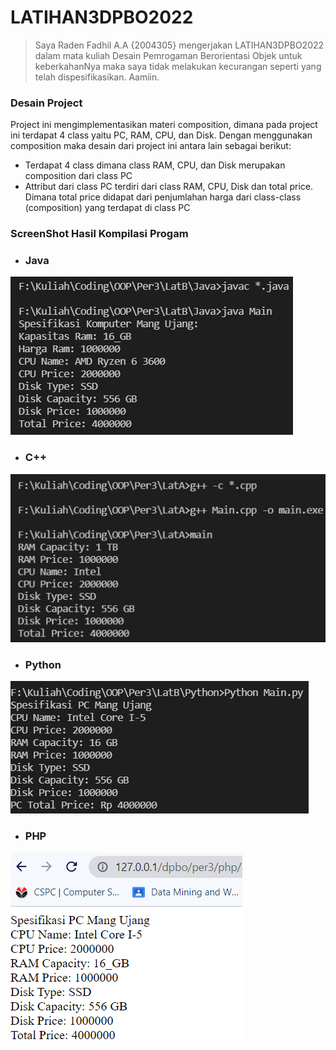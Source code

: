 # LATIHAN3DPBO2022
>Saya Raden Fadhil A.A {2004305} mengerjakan LATIHAN3DPBO2022 dalam mata kuliah Desain Pemrogaman Berorientasi Objek untuk keberkahanNya maka saya tidak melakukan kecurangan seperti yang telah dispesifikasikan. Aamiin.
### Desain Project
Project ini mengimplementasikan materi composition, dimana pada project ini terdapat 4 class yaitu PC, RAM, CPU, dan Disk. Dengan menggunakan composition maka desain dari project ini antara lain sebagai berikut:
- Terdapat 4 class dimana class RAM, CPU, dan Disk merupakan composition dari class PC
- Attribut dari class PC terdiri dari class RAM, CPU, Disk dan total price. Dimana total price didapat dari penjumlahan harga dari class-class (composition) yang terdapat di class PC
### ScreenShot Hasil Kompilasi Progam
- ### Java
![Latihan3 Java](https://github.com/Gonken-GN/LATIHAN3DPBO2022/blob/main/ScreenShoots/LatB_Java.png)
- ### C++
![Latihan3 C++](https://github.com/Gonken-GN/LATIHAN3DPBO2022/blob/main/ScreenShoots/LatA_C%2B%2B.png)
- ### Python
![Latihan3 Python](https://github.com/Gonken-GN/LATIHAN3DPBO2022/blob/main/ScreenShoots/LatB_Python.png)
- ### PHP
![Latihan3 PHP](https://github.com/Gonken-GN/LATIHAN3DPBO2022/blob/main/ScreenShoots/LatB_PHP.png)
